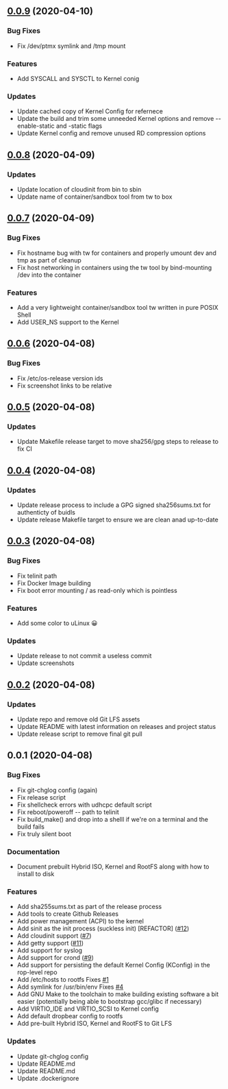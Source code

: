 
<a name="0.0.9"></a>
## [0.0.9](https://github.com/prologic/ulinux/compare/0.0.8...0.0.9) (2020-04-10)

### Bug Fixes

* Fix /dev/ptmx symlink and /tmp mount

### Features

* Add SYSCALL and SYSCTL to Kernel conig

### Updates

* Update cached copy of Kernel Config for refernece
* Update the build and trim some unneeded Kernel options and remove --enable-static and -static flags
* Update Kernel config and remove unused RD compression options


<a name="0.0.8"></a>
## [0.0.8](https://github.com/prologic/ulinux/compare/0.0.7...0.0.8) (2020-04-09)

### Updates

* Update location of cloudinit from bin to sbin
* Update name of container/sandbox tool from tw to box


<a name="0.0.7"></a>
## [0.0.7](https://github.com/prologic/ulinux/compare/0.0.6...0.0.7) (2020-04-09)

### Bug Fixes

* Fix hostname bug with tw for containers and properly umount dev and tmp as part of cleanup
* Fix host networking in containers using the tw tool by bind-mounting /dev into the container

### Features

* Add a very lightweight container/sandbox tool tw written in pure POSIX Shell
* Add USER_NS support to the Kernel


<a name="0.0.6"></a>
## [0.0.6](https://github.com/prologic/ulinux/compare/0.0.5...0.0.6) (2020-04-08)

### Bug Fixes

* Fix /etc/os-release version ids
* Fix screenshot links to be relative


<a name="0.0.5"></a>
## [0.0.5](https://github.com/prologic/ulinux/compare/0.0.4...0.0.5) (2020-04-08)

### Updates

* Update Makefile release target to move sha256/gpg steps to release to fix CI


<a name="0.0.4"></a>
## [0.0.4](https://github.com/prologic/ulinux/compare/0.0.3...0.0.4) (2020-04-08)

### Updates

* Update release process to include a GPG signed sha256sums.txt for authenticty of buidls
* Update release Makefile target to ensure we are clean anad up-to-date


<a name="0.0.3"></a>
## [0.0.3](https://github.com/prologic/ulinux/compare/0.0.2...0.0.3) (2020-04-08)

### Bug Fixes

* Fix telinit path
* Fix Docker Image building
* Fix boot error mounting / as read-only which is pointless

### Features

* Add some color to uLinux 😀

### Updates

* Update release to not commit a useless commit
* Update screenshots


<a name="0.0.2"></a>
## [0.0.2](https://github.com/prologic/ulinux/compare/0.0.1...0.0.2) (2020-04-08)

### Updates

* Update repo and remove old Git LFS assets
* Update README with latest information on releases and project status
* Update release script to remove final git pull


<a name="0.0.1"></a>
## 0.0.1 (2020-04-08)

### Bug Fixes

* Fix git-chglog config (again)
* Fix release script
* Fix shellcheck errors with udhcpc default script
* Fix reboot/poweroff -- path to telinit
* Fix build_make() and drop into a shelll if we're on a terminal and the build fails
* Fix truly silent boot

### Documentation

* Document prebuilt Hybrid ISO, Kernel and RootFS along with how to install to disk

### Features

* Add sha255sums.txt as part of the release process
* Add tools to create Github Releases
* Add power management (ACPI) to the kernel
* Add sinit as the init process (suckless init) [REFACTOR] ([#12](https://github.com/prologic/ulinux/issues/12))
* Add cloudinit support ([#7](https://github.com/prologic/ulinux/issues/7))
* Add getty support ([#11](https://github.com/prologic/ulinux/issues/11))
* Add support for syslog
* Add support for crond ([#9](https://github.com/prologic/ulinux/issues/9))
* Add support for persisting the default Kernel Config (KConfig) in the rop-level repo
* Add /etc/hosts to rootfs Fixes [#1](https://github.com/prologic/ulinux/issues/1)
* Add symlink for /usr/bin/env Fixes [#4](https://github.com/prologic/ulinux/issues/4)
* Add GNU Make to the toolchain to make building existing software a bit easier (potentially being able to bootstrap gcc/glibc if necessary)
* Add VIRTIO_IDE and VIRTIO_SCSI to Kernel config
* Add default dropbear config to rootfs
* Add pre-built Hybrid ISO, Kernel and RootFS to Git LFS

### Updates

* Update git-chglog config
* Update README.md
* Update README.md
* Update .dockerignore

